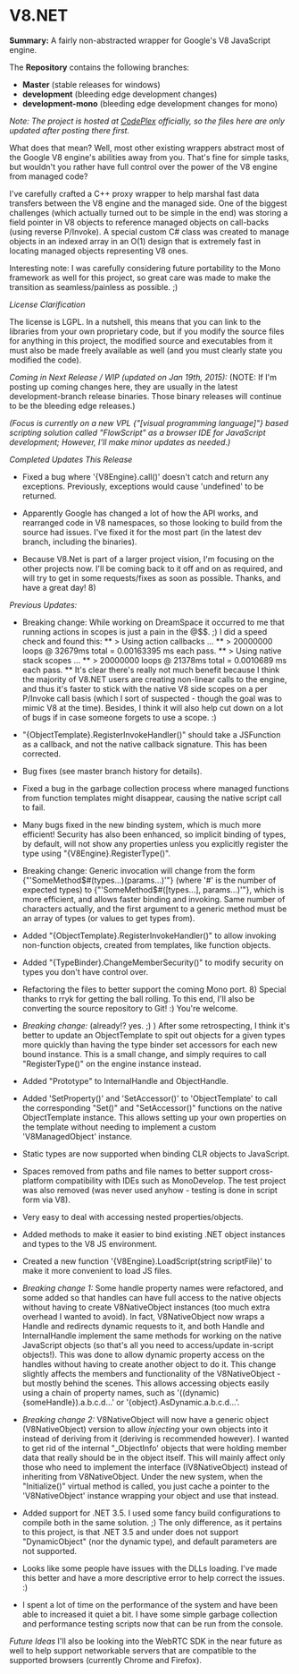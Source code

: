 V8.NET
======



**Summary:** A fairly non-abstracted wrapper for Google's V8 JavaScript engine.


The **Repository** contains the following branches:
- **Master** (stable releases for windows)
- **development** (bleeding edge development changes)
- **development-mono** (bleeding edge development changes for mono)

*Note: The project is hosted at [CodePlex](https://v8dotnet.codeplex.com/) officially, so the files here are only updated after posting there first.*

What does that mean? Well, most other existing wrappers abstract most of the Google V8 engine's abilities away from you.  That's fine for simple tasks, but wouldn't you rather have full control over the power of the V8 engine from managed code?

I've carefully crafted a C++ proxy wrapper to help marshal fast data transfers between the V8 engine and the managed side.  One of the biggest challenges (which actually turned out to be simple in the end) was storing a field pointer in V8 objects to reference managed objects on call-backs (using reverse P/Invoke).  A special custom C# class was created to manage objects in an indexed array in an O(1) design that is extremely fast in locating managed objects representing V8 ones.

Interesting note: I was carefully considering future portability to the Mono framework as well for this project, so great care was made to make the transition as seamless/painless as possible. ;)

*License Clarification*

The license is LGPL.  In a nutshell, this means that you can link to the libraries from your own proprietary code, but if you modify the source files for anything in this project, the modified source and executables from it must also be made freely available as well (and you must clearly state you modified the code).

*Coming in Next Release / WIP (updated on Jan 19th, 2015):*
(NOTE: If I'm posting up coming changes here, they are usually in the latest development-branch release binaries.  Those binary releases will continue to be the bleeding edge releases.)

_(Focus is currently on a new VPL {"[visual programming language]"} based scripting solution called "FlowScript" as a browser IDE for JavaScript development;  However, I'll make minor updates as needed.)_

*Completed Updates This Release*

* Fixed a bug where '{V8Engine}.call()' doesn't catch and return any exceptions.  Previously, exceptions would cause 'undefined' to be returned.

* Apparently Google has changed a lot of how the API works, and rearranged code in V8 namespaces, so those looking to build from the source had issues.  I've fixed it for the most part (in the latest dev branch, including the binaries).

* Because V8.Net is part of a larger project vision, I'm focusing on the other projects now.  I'll be coming back to it off and on as required, and will try to get in some requests/fixes as soon as possible.  Thanks, and have a great day!  8)

_Previous Updates:_

* Breaking change: While working on DreamSpace it occurred to me that running actions in scopes is just a pain in the @$$. ;)  I did a speed check and found this:
** > Using action callbacks ...
** >  20000000 loops @ 32679ms total = 0.00163395 ms each pass.
** >  Using native stack scopes ...
** >  20000000 loops @ 21378ms total = 0.0010689 ms each pass.
** It's clear there's really not much benefit because I think the majority of V8.NET users are creating non-linear calls to the engine, and thus it's faster to stick with the native V8 side scopes on a per P/Invoke call basis (which I sort of suspected - though the goal was to mimic V8 at the time). Besides, I think it will also help cut down on a lot of bugs if in case someone forgets to use a scope. :)

* "{ObjectTemplate}.RegisterInvokeHandler()" should take a JSFunction as a callback, and not the native callback signature.  This has been corrected.

* Bug fixes (see master branch history for details).

* Fixed a bug in the garbage collection process where managed functions from function templates might disappear, causing the native script call to fail.

* Many bugs fixed in the new binding system, which is much more efficient!  Security has also been enhanced, so implicit binding of types, by default, will not show any properties unless you explicitly register the type using "{V8Engine}.RegisterType()".

* Breaking change:  Generic invocation will change from the form {"'SomeMethod$#(types...)(params...)'"} (where '#'  is the number of expected types) to {"'SomeMethod$#([types...], params...)'"}, which is more efficient, and allows faster binding and invoking. Same number of characters actually, and the first argument to a generic method must be an array of types (or values to get types from).

* Added "{ObjectTemplate}.RegisterInvokeHandler()" to allow invoking non-function objects, created from templates, like function objects.

* Added "{TypeBinder}.ChangeMemberSecurity()" to modify security on types you don't have control over.

* Refactoring the files to better support the coming Mono port. 8)  Special thanks to rryk for getting the ball rolling.  To this end, I'll also be converting the source repository to Git! :) You're welcome.

* *Breaking change:* (already!? yes. ;) ) After some retrospecting, I think it's better to update an ObjectTemplate to spit out objects for a given types more quickly than having the type binder set accessors for each new bound instance.  This is a small change, and simply requires to call "RegisterType()" on the engine instance instead.

* Added "Prototype" to InternalHandle and ObjectHandle.

* Added 'SetProperty()' and 'SetAccessor()' to 'ObjectTemplate' to call the corresponding "Set()" and "SetAccessor()" functions on the native ObjectTemplate instance.  This allows setting up your own properties on the template without needing to implement a custom 'V8ManagedObject' instance.

* Static types are now supported when binding CLR objects to JavaScript.

* Spaces removed from paths and file names to better support cross-platform compatibility with IDEs such as MonoDevelop.  The test project was also removed (was never used anyhow - testing is done in script form via V8).

* Very easy to deal with accessing nested properties/objects.

* Added methods to make it easier to bind existing .NET object instances and types to the V8 JS environment.

* Created a new function '{V8Engine}.LoadScript(string scriptFile)' to make it more convenient to load JS files.

* *Breaking change 1:*  Some handle property names were refactored, and some added so that handles can have full access to the native objects without having to create V8NativeObject instances (too much extra overhead I wanted to avoid).  In fact, V8NativeObject now wraps a Handle and redirects dynamic requests to it, and both Handle and InternalHandle implement the same methods for working on the native JavaScript objects (so that's all you need to access/update in-script objects!).  This was done to allow dynamic property access on the handles without having to create another object to do it.  This change slightly affects the members and functionality of the V8NativeObject - but mostly behind the scenes. This allows accessing objects easily using a chain of property names, such as '((dynamic){someHandle}).a.b.c.d...' or '{object}.AsDynamic.a.b.c.d...'.

* *Breaking change 2:*  V8NativeObject will now have a generic object (V8NativeObject<T>) version to allow _injecting_ your own objects into it instead of deriving from it (deriving is recommended however).  I wanted to get rid of the internal "_ObjectInfo' objects that were holding member data that really should be in the object itself.  This will mainly affect only those who need to implement the interface (IV8NativeObject) instead of inheriting from V8NativeObject.  Under the new system, when the "Initialize()" virtual method is called, you just cache a pointer to the 'V8NativeObject' instance wrapping your object and use that instead.

* Added support for .NET 3.5.  I used some fancy build configurations to compile both in the same solution. ;) The only difference, as it pertains to this project, is that .NET 3.5 and under does not support "DynamicObject" (nor the dynamic type), and default parameters are not supported.

* Looks like some people have issues with the DLLs loading.  I've made this better and have a more descriptive error to help correct the issues. :)

* I spent a lot of time on the performance of the system and have been able to increased it quiet a bit. I have some simple garbage collection and performance testing scripts now that can be run from the console.

*Future Ideas*
I'll also be looking into the WebRTC SDK in the near future as well to help support networkable servers that are compatible to the supported browsers (currently Chrome and Firefox).
